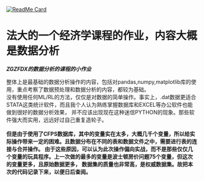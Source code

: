 [![ReadMe Card](https://github-readme-stats.vercel.app/api/pin/?username=TephrocactusHC&repo=DATA-ANALYSIS)](https://github.com/anuraghazra/github-readme-stats)

# 法大的一个经济学课程的作业，内容大概是数据分析
***ZGZFDX的数据分析的课程的小作业***<br>

整体上是最基础的数据分析操作的内容，包括对pandas,numpy,matplotlib库的使用，重点考察了数据预处理和数据分析的内容，都较为基础。<br>
没有使用任何ML/RL的方法，仅仅是对数据的简单操作。事实上，.dat数据更适合STATA这类统计软件，而且我个人认为熟练掌握数据库和EXCEL等办公软件也能做到很好的数据分析效果，
并不应该出现现在这种迷信PYTHON的现象。那些软件强大而实用，远远好过自己重复造轮子。<br>
<br>
**但是由于使用了CFPS数据库，其中的变量实在太多，大概几千个变量，所以给实际操作带来一定的困难。且数据分布在不同的表和数据文件之中，需要进行表的连接与合并操作。
由于这些原因，可以认为此次操作偏向实战，而不是那些仅仅几个变量的玩具程序。上一次做的最多的变量是波士顿房价问题75个变量，但这次的变量更多，且原始数据更多，
数据集的质量也非常高，是权威数据集。故把本次的代码记录下来，以便日后查阅。**<br>
